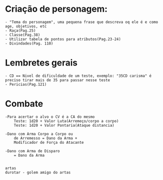 # Criação de personagem:
    - "Tema do personagem", uma pequena frase que descreva oq ele é e como age, objetivos, etc
    - Raça(Pag.25)
    - Classe(Pag.38)
    - Utilizar tabela de pontos para atributos(Pag.23-24)
    - Divindades(Pag. 110)
    
# Lembretes gerais
    - CD == Nivel de dificuldade de um teste, exemplo: "35CD carisma" é preciso tirar mais de 35 para passar nesse teste
    - Pericias(Pag.121)

# Combate   
    -Para acertar o alvo o CV é a CA do mesmo
        Teste: 1d20 + Valor Luta(Arremeço/corpo a corpo)
        Teste: 1d20 + Valor Pontaria(Ataque distancia)

    -Dano com Arma Corpo a Corpo ou
        de Arremesso = Dano da Arma +
        Modificador de Força do Atacante

    -Dano com Arma de Disparo
        = Dano da Arma

    
    artas 
    durotar - golem amigo do artas
